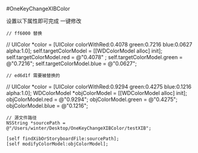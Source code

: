 #OneKeyChangeXIBColor

设置以下属性即可完成 一键修改

    // ff6000 替换
//    UIColor *color = [UIColor colorWithRed:0.4078 green:0.7216 blue:0.0627 alpha:1.0];
    self.targetColorModel = [[WDColorModel alloc] init];
    self.targetColorModel.red = @"0.4078" ;
    self.targetColorModel.green = @"0.7216";
    self.targetColorModel.blue = @"0.0627";
    
    // ed6d1f 需要被替换的
//  UIColor *color = [UIColor colorWithRed:0.9294 green:0.4275 blue:0.1216 alpha:1.0];
    WDColorModel *objColorModel = [[WDColorModel alloc] init];
    objColorModel.red = @"0.9294";
    objColorModel.green = @"0.4275";
    objColorModel.blue = @"0.1216";
    
    // 源文件路径
    NSString *sourcePath = @"/Users/winter/Desktop/OneKeyChangeXIBColor/testXIB";

    [self findXibOrStoryboardFile:sourcePath];
    [self modifyColorModel:objColorModel];